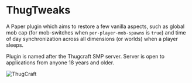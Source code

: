 # ThugTweaks

A Paper plugin which aims to restore a few vanilla aspects, such as global mob cap (for mob-switches when `per-player-mob-spawns` is `true`) and time of day synchronization across all dimensions (or worlds) when a player sleeps.

Plugin is named after the Thugcraft SMP server. Server is open to applications from anyone 18 years and older.

![ThugCraft](https://discordapp.com/api/guilds/276649353383510016/widget.png?style=banner2)
